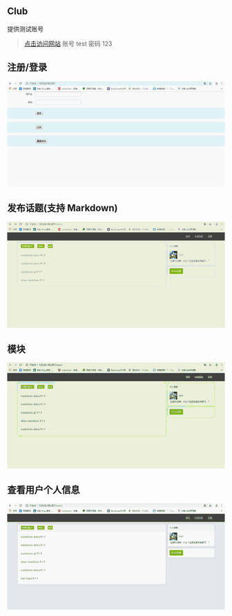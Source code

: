 Club
----

提供测试账号
> [点击访问网站](http://129.28.189.207/)
> 账号 test
> 密码 123

注册/登录
---------
![register-login-gif](./gif/register-login.gif)

发布话题(支持 Markdown)
-----------------------
![markdown-gif](./gif/markdown.gif)

模块
----
![board-gif](./gif/board.gif)

查看用户个人信息
----------------
![user-info-gif](./gif/user_info.gif)
